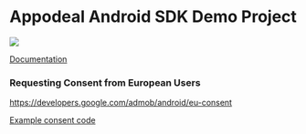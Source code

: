 # Appodeal Android SDK Demo Project

[![](https://img.shields.io/badge/SDK%20version-Stable%202.6.0-brightgreen)](https://wiki.appodeal.com/en/android/2-6-0-android-sdk-integration-guide)

[Documentation](https://wiki.appodeal.com/en/android/2-6-0-android-sdk-integration-guide)

### Requesting Consent from European Users
https://developers.google.com/admob/android/eu-consent

[Example consent code](https://github.com/appodeal/appodeal-android-demo/blob/master/app/src/main/java/com/appodeal/test/SplashActivity.java)